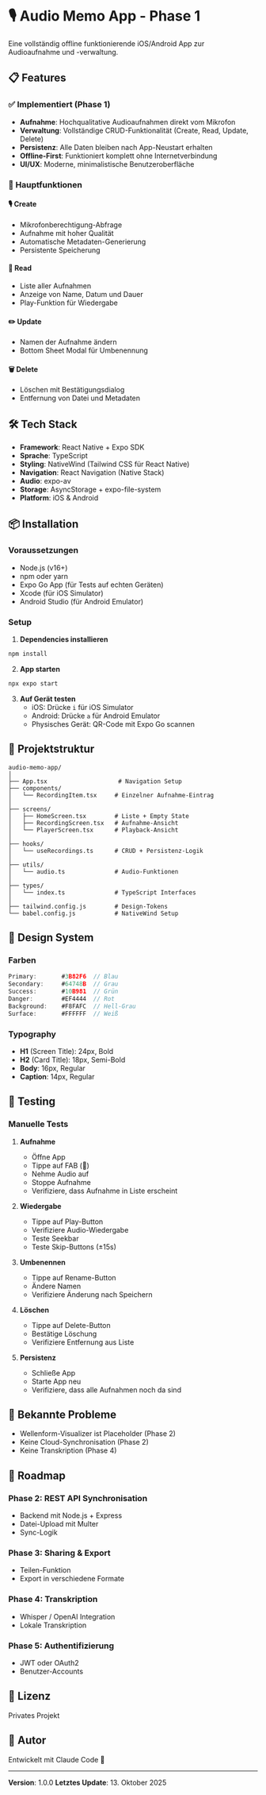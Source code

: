 # 🎙️ Audio Memo App - Phase 1

Eine vollständig offline funktionierende iOS/Android App zur Audioaufnahme und -verwaltung.

## 📋 Features

### ✅ Implementiert (Phase 1)

- **Aufnahme**: Hochqualitative Audioaufnahmen direkt vom Mikrofon
- **Verwaltung**: Vollständige CRUD-Funktionalität (Create, Read, Update, Delete)
- **Persistenz**: Alle Daten bleiben nach App-Neustart erhalten
- **Offline-First**: Funktioniert komplett ohne Internetverbindung
- **UI/UX**: Moderne, minimalistische Benutzeroberfläche

### 🎯 Hauptfunktionen

#### 🎙 Create
- Mikrofonberechtigung-Abfrage
- Aufnahme mit hoher Qualität
- Automatische Metadaten-Generierung
- Persistente Speicherung

#### 📜 Read
- Liste aller Aufnahmen
- Anzeige von Name, Datum und Dauer
- Play-Funktion für Wiedergabe

#### ✏️ Update
- Namen der Aufnahme ändern
- Bottom Sheet Modal für Umbenennung

#### 🗑️ Delete
- Löschen mit Bestätigungsdialog
- Entfernung von Datei und Metadaten

## 🛠 Tech Stack

- **Framework**: React Native + Expo SDK
- **Sprache**: TypeScript
- **Styling**: NativeWind (Tailwind CSS für React Native)
- **Navigation**: React Navigation (Native Stack)
- **Audio**: expo-av
- **Storage**: AsyncStorage + expo-file-system
- **Platform**: iOS & Android

## 📦 Installation

### Voraussetzungen

- Node.js (v16+)
- npm oder yarn
- Expo Go App (für Tests auf echten Geräten)
- Xcode (für iOS Simulator)
- Android Studio (für Android Emulator)

### Setup

1. **Dependencies installieren**
```bash
npm install
```

2. **App starten**
```bash
npx expo start
```

3. **Auf Gerät testen**
   - iOS: Drücke `i` für iOS Simulator
   - Android: Drücke `a` für Android Emulator
   - Physisches Gerät: QR-Code mit Expo Go scannen

## 📁 Projektstruktur

```
audio-memo-app/
│
├── App.tsx                    # Navigation Setup
├── components/
│   └── RecordingItem.tsx     # Einzelner Aufnahme-Eintrag
│
├── screens/
│   ├── HomeScreen.tsx        # Liste + Empty State
│   ├── RecordingScreen.tsx   # Aufnahme-Ansicht
│   └── PlayerScreen.tsx      # Playback-Ansicht
│
├── hooks/
│   └── useRecordings.ts      # CRUD + Persistenz-Logik
│
├── utils/
│   └── audio.ts              # Audio-Funktionen
│
├── types/
│   └── index.ts              # TypeScript Interfaces
│
├── tailwind.config.js        # Design-Tokens
└── babel.config.js           # NativeWind Setup
```

## 🎨 Design System

### Farben

```typescript
Primary:       #3B82F6  // Blau
Secondary:     #64748B  // Grau
Success:       #10B981  // Grün
Danger:        #EF4444  // Rot
Background:    #F8FAFC  // Hell-Grau
Surface:       #FFFFFF  // Weiß
```

### Typography

- **H1** (Screen Title): 24px, Bold
- **H2** (Card Title): 18px, Semi-Bold
- **Body**: 16px, Regular
- **Caption**: 14px, Regular

## 🧪 Testing

### Manuelle Tests

1. **Aufnahme**
   - Öffne App
   - Tippe auf FAB (🎤)
   - Nehme Audio auf
   - Stoppe Aufnahme
   - Verifiziere, dass Aufnahme in Liste erscheint

2. **Wiedergabe**
   - Tippe auf Play-Button
   - Verifiziere Audio-Wiedergabe
   - Teste Seekbar
   - Teste Skip-Buttons (±15s)

3. **Umbenennen**
   - Tippe auf Rename-Button
   - Ändere Namen
   - Verifiziere Änderung nach Speichern

4. **Löschen**
   - Tippe auf Delete-Button
   - Bestätige Löschung
   - Verifiziere Entfernung aus Liste

5. **Persistenz**
   - Schließe App
   - Starte App neu
   - Verifiziere, dass alle Aufnahmen noch da sind

## 🐛 Bekannte Probleme

- Wellenform-Visualizer ist Placeholder (Phase 2)
- Keine Cloud-Synchronisation (Phase 2)
- Keine Transkription (Phase 4)

## 🚀 Roadmap

### Phase 2: REST API Synchronisation
- Backend mit Node.js + Express
- Datei-Upload mit Multer
- Sync-Logik

### Phase 3: Sharing & Export
- Teilen-Funktion
- Export in verschiedene Formate

### Phase 4: Transkription
- Whisper / OpenAI Integration
- Lokale Transkription

### Phase 5: Authentifizierung
- JWT oder OAuth2
- Benutzer-Accounts

## 📄 Lizenz

Privates Projekt

## 👤 Autor

Entwickelt mit Claude Code 🤖

---

**Version**: 1.0.0
**Letztes Update**: 13. Oktober 2025
